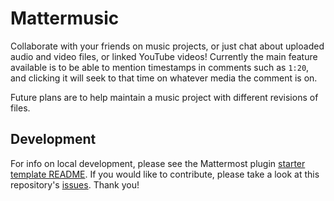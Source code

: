 # Mattermusic

Collaborate with your friends on music projects, or just chat about uploaded audio and video files, or linked YouTube videos! Currently the main feature available is to be able to mention timestamps in comments such as `1:20`, and clicking it will seek to that time on whatever media the comment is on.

Future plans are to help maintain a music project with different revisions of files.

## Development

For info on local development, please see the Mattermost plugin [starter template README](https://github.com/mattermost/mattermost-plugin-starter-template). If you would like to contribute, please take a look at this repository's [issues](https://github.com/mickmister/mattermost-plugin-mattermusic/issues). Thank you!
